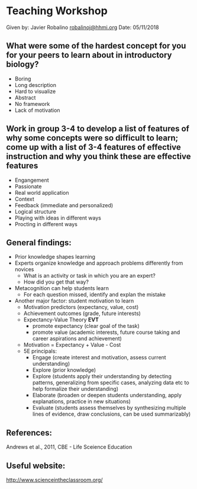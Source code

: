 # Teaching Workshop

Given by: Javier Robalino robalinoj@hhmi.org
Date: 05/11/2018

## What were some of the hardest concept for you for your peers to learn about in introductory biology?

* Boring
* Long description
* Hard to visualize
* Abstract
* No framework
* Lack of motivation

## Work in group 3-4 to develop a list of features of why some concepts were so difficult to learn; come up with a list of 3-4 features of effective instruction and why you think these are effective features

* Engangement
* Passionate
* Real world application
* Context
* Feedback (immediate and personalized)
* Logical structure
* Playing with ideas in different ways
* Procting in different ways

## General findings:
* Prior knowledge shapes learning
* Experts organize knowledge and approach problems differently from novices
    * What is an activity or task in which you are an expert?
    * How did you get that way?
* Metacognition can help students learn
    * For each question missed, identify and explan the mistake
* Another major factor: student motivation to learn
    * Motivation predictors (expectancy, value, cost)
    * Achievement outcomes (grade, future interests)
    * Expectancy-Value Theory **EVT**
        * promote expectancy (clear goal of the task)
        * promote value (academic interests, future course taking and career aspirations and achievement)
    * Motivation = Expectancy + Value - Cost
    * 5E principals:
        * Engage (create interest and motivation, assess current understanding)
        * Explore (prior knowledge)
        * Explore (students apply their understanding by detecting patterns, generalizing from specific cases, analyzing data etc to help formalize their understanding)
        * Elaborate (broaden or deepen students understanding, apply explanations, practice in new situations)
        * Evaluate (students assess themselves by synthesizing multiple lines of evidence, draw conclusions, can be used summarizably)
        
## References:
Andrews et al., 2011, CBE - Life Sceience Education

## Useful website:
http://www.scienceintheclassroom.org/
